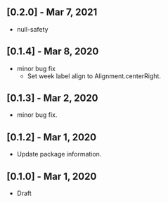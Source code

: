 ## [0.2.0] - Mar 7, 2021
* null-safety

## [0.1.4] - Mar 8, 2020
* minor bug fix
   * Set week label align to Alignment.centerRight.

## [0.1.3] - Mar 2, 2020
* minor bug fix.

## [0.1.2] - Mar 1, 2020
* Update package information.

## [0.1.0] - Mar 1, 2020
* Draft
